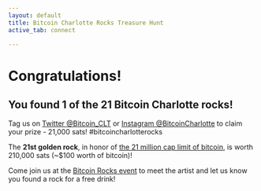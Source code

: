 ```yaml
---
layout: default
title: Bitcoin Charlotte Rocks Treasure Hunt
active_tab: connect

---
```

# Congratulations! 

## You found 1 of the 21 Bitcoin Charlotte rocks! 


Tag us on [Twitter @Bitcoin_CLT](https://twitter.com/Bitcoin_CLT) or [Instagram @BitcoinCharlotte](https://www.instagram.com/bitcoincharlotte/) to claim your prize - 21,000 sats! #bitcoincharlotterocks

The **21st golden rock**, in honor of [the 21 million cap limit of bitcoin](https://youtu.be/oubZGyDY4Dc), is worth 210,000 sats (~$100 worth of bitcoin)!


Come join us at the [Bitcoin Rocks event](https://www.meetup.com/BitcoinCharlotte/events/282286991/) to meet the artist and let us know you found a rock for a free drink!


<!--End mc_embed_signup-->

